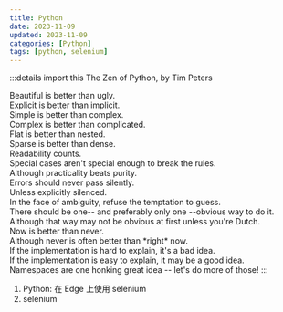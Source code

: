 ```yaml
---
title: Python
date: 2023-11-09
updated: 2023-11-09
categories: [Python]
tags: [python, selenium]
---
```


:::details import this
The Zen of Python, by Tim Peters

Beautiful is better than ugly.  
Explicit is better than implicit.  
Simple is better than complex.  
Complex is better than complicated.  
Flat is better than nested.  
Sparse is better than dense.  
Readability counts.  
Special cases aren't special enough to break the rules.  
Although practicality beats purity.  
Errors should never pass silently.  
Unless explicitly silenced.  
In the face of ambiguity, refuse the temptation to guess.  
There should be one-- and preferably only one --obvious way to do it.  
Although that way may not be obvious at first unless you're Dutch.  
Now is better than never.  
Although never is often better than \*right\* now.  
If the implementation is hard to explain, it's a bad idea.  
If the implementation is easy to explain, it may be a good idea.  
Namespaces are one honking great idea -- let's do more of those!
:::

1. <AppLink href='./python/python-using-selenium-on-edge'>Python: 在 Edge 上使用 selenium</AppLink>
2. <AppLink href='./python/selenium'>selenium</AppLink>
